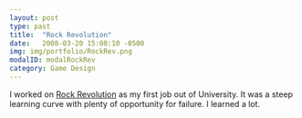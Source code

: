 ```yaml
---
layout: post
type: past
title:  "Rock Revolution"
date:   2008-03-20 15:08:10 -0500
img: img/portfolio/RockRev.png
modalID: modalRockRev
category: Game Design
---
```


I worked on [Rock Revolution][rock-rev-link] as my first job out of University. It was a steep learning curve with plenty of opportunity for failure. I learned a lot.

[rock-rev-link]: https://en.wikipedia.org/wiki/Rock_Revolution
